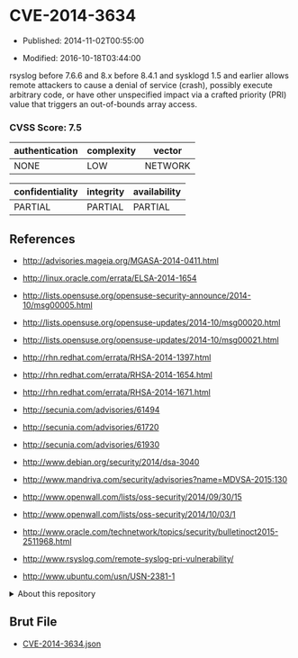 # CVE-2014-3634

- Published: 2014-11-02T00:55:00

- Modified: 2016-10-18T03:44:00

rsyslog before 7.6.6 and 8.x before 8.4.1 and sysklogd 1.5 and earlier allows remote attackers to cause a denial of service (crash), possibly execute arbitrary code, or have other unspecified impact via a crafted priority (PRI) value that triggers an out-of-bounds array access.

### CVSS Score: **7.5**

| authentication | complexity | vector |
| --- | --- | --- |
| NONE | LOW | NETWORK |

| confidentiality | integrity | availability |
| --- | --- | --- |
| PARTIAL | PARTIAL | PARTIAL |

## References

* http://advisories.mageia.org/MGASA-2014-0411.html

* http://linux.oracle.com/errata/ELSA-2014-1654

* http://lists.opensuse.org/opensuse-security-announce/2014-10/msg00005.html

* http://lists.opensuse.org/opensuse-updates/2014-10/msg00020.html

* http://lists.opensuse.org/opensuse-updates/2014-10/msg00021.html

* http://rhn.redhat.com/errata/RHSA-2014-1397.html

* http://rhn.redhat.com/errata/RHSA-2014-1654.html

* http://rhn.redhat.com/errata/RHSA-2014-1671.html

* http://secunia.com/advisories/61494

* http://secunia.com/advisories/61720

* http://secunia.com/advisories/61930

* http://www.debian.org/security/2014/dsa-3040

* http://www.mandriva.com/security/advisories?name=MDVSA-2015:130

* http://www.openwall.com/lists/oss-security/2014/09/30/15

* http://www.openwall.com/lists/oss-security/2014/10/03/1

* http://www.oracle.com/technetwork/topics/security/bulletinoct2015-2511968.html

* http://www.rsyslog.com/remote-syslog-pri-vulnerability/

* http://www.ubuntu.com/usn/USN-2381-1

<details>
<summary>About this repository</summary> 

  This repository is part of the project [Live Hack CVE](https://github.com/Live-Hack-CVE). Main website can be found [www.live-hack.org](https://www.live-hack.org) 
  
  Made by [Sn0wAlice](https://github.com/Sn0wAlice) for the people that care about security and need to have a feed of the latest CVEs. Hope you enjoy it, don't forget to star the repo and follow me on [Twitter](https://twitter.com/Sn0wAlice) and [Github](https://github.com/Sn0wAlice). And that is my [personnal website](https://www.alice-snow.me/)

  - [Home Page](https://github.com/Live-Hack-CVE)
  - [Framework](https://github.com/Live-Hack-CVE/cve-framework)
  - [CVE database](https://github.com/Live-Hack-CVE/full_database)
  - [Changelog](https://github.com/Live-Hack-CVE/Changelog)
</details>

## Brut File

* [CVE-2014-3634.json](https://raw.githubusercontent.com/Live-Hack-CVE/full_database/main/cves/2014/CVE-2014-3634.json)

